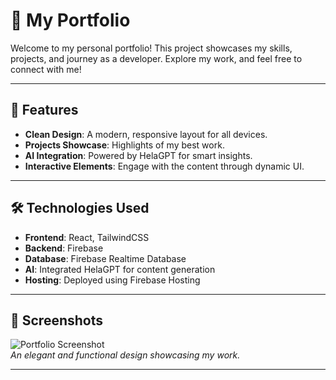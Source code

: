 # 🌟 My Portfolio

Welcome to my personal portfolio! This project showcases my skills, projects, and journey as a developer. Explore my work, and feel free to connect with me!

---

## 🚀 Features

- **Clean Design**: A modern, responsive layout for all devices.
- **Projects Showcase**: Highlights of my best work.
- **AI Integration**: Powered by HelaGPT for smart insights.
- **Interactive Elements**: Engage with the content through dynamic UI.

---

## 🛠️ Technologies Used

- **Frontend**: React, TailwindCSS
- **Backend**: Firebase
- **Database**: Firebase Realtime Database
- **AI**: Integrated HelaGPT for content generation
- **Hosting**: Deployed using Firebase Hosting

---

## 🎨 Screenshots

![Portfolio Screenshot](https://media.licdn.com/dms/image/v2/D5622AQFK8GZ0PIebJQ/feedshare-shrink_800/feedshare-shrink_800/0/1731295428166?e=1734566400&v=beta&t=JehTCqNhJAfCs0XsPPO4NLbJ7RUIIeH2MedIYxQnH6Y)  
_An elegant and functional design showcasing my work._

---



